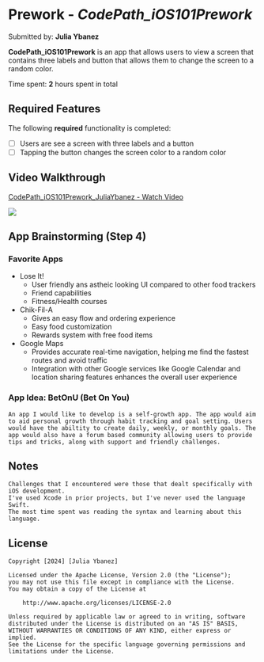 # Prework - *CodePath_iOS101Prework*

Submitted by: **Julia Ybanez**

**CodePath_iOS101Prework** is an app that allows users to view a screen that contains three labels and button that allows them to change the screen to a random color.

Time spent: **2** hours spent in total

## Required Features

The following **required** functionality is completed:

- [ ] Users are see a screen with three labels and a button
- [ ] Tapping the button changes the screen color to a random color
 
## Video Walkthrough

<div>
    <a href="https://www.loom.com/share/b3e2239898db44b990450e7485171179">
      <p>CodePath_iOS101Prework_JuliaYbanez - Watch Video</p>
    </a>
    <a href="https://www.loom.com/share/b3e2239898db44b990450e7485171179">
      <img style="max-width:300px;" src="https://cdn.loom.com/sessions/thumbnails/b3e2239898db44b990450e7485171179-with-play.gif">
    </a>
  </div>

## App Brainstorming (Step 4)
    
 ### Favorite Apps
 - Lose It!
    - User friendly ans astheic looking UI compared to other food trackers
    - Friend capabilities
    - Fitness/Health courses
 - Chik-Fil-A
    - Gives an easy flow and ordering experience
    - Easy food customization
    - Rewards system with free food items
- Google Maps
    - Provides accurate real-time navigation, helping me find the fastest routes and avoid traffic
    - Integration with other Google services like Google Calendar and location sharing features enhances the overall user experience
 
 
 ### App Idea: BetOnU (Bet On You)   
    An app I would like to develop is a self-growth app. The app would aim to aid personal growth through habit tracking and goal setting. Users would have the abiltity to create daily, weekly, or monthly goals. The app would also have a forum based community allowing users to provide tips and tricks, along with support and friendly challenges.

## Notes

    Challenges that I encountered were those that dealt specifically with iOS development. 
    I've used Xcode in prior projects, but I've never used the language Swift. 
    The most time spent was reading the syntax and learning about this language.

## License

    Copyright [2024] [Julia Ybanez]

    Licensed under the Apache License, Version 2.0 (the "License");
    you may not use this file except in compliance with the License.
    You may obtain a copy of the License at

        http://www.apache.org/licenses/LICENSE-2.0

    Unless required by applicable law or agreed to in writing, software
    distributed under the License is distributed on an "AS IS" BASIS,
    WITHOUT WARRANTIES OR CONDITIONS OF ANY KIND, either express or implied.
    See the License for the specific language governing permissions and
    limitations under the License.

